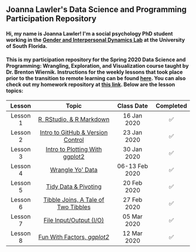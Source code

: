 ## Joanna Lawler's Data Science and Programming Participation Repository

#### Hi, my name is Joanna Lawler! I'm a social psychology PhD student working in the [Gender and Interpersonal Dynamics Lab](http://www.gender-interpersonal-dynamics-lab.com/) at the University of South Florida.

#### This is my participation repository for the Spring 2020 Data Science and Programming: Wrangling, Exploration, and Visualization course taught by Dr. Brenton Wiernik. Instructions for the weekly lessons that took place prior to the transition to remote learning can be found [here](https://wiernik-datasci.netlify.com/evaluation/assignments/). You can also check out my homework repository at [this link](https://github.com/USF-Psych-DataSci-2020/DataSci-hw-joannalawler). Below are the lesson topics:
  
|        **Lesson**        |                    **Topic**                    |  **Class Date**   |   **Completed**    |
|:------------------------:|:-----------------------------------------------:|:-----------------:|:------------------:|
|         Lesson 1         |           [R, RStudio, & R Markdown](https://github.com/joannalawler/DataSci-participation/tree/master/lesson01)                    |    16 Jan 2020    |:white_check_mark:|
|         Lesson 2         |       [Intro to GitHub & Version Control](https://github.com/joannalawler/DataSci-participation/tree/master/lesson02)               |    23 Jan 2020    |:white_check_mark:|
|         Lesson 3         |        [Intro to Plotting With ggplot2](https://github.com/joannalawler/DataSci-participation/tree/master/lesson04)                 |    30 Jan 2020    |:white_check_mark:|
|         Lesson 4         |               [Wrangle Yo' Data](https://github.com/joannalawler/DataSci-participation/tree/master/lesson05)                        | 06-13 Feb 2020    |:white_check_mark:|
|         Lesson 5         |             [Tidy Data & Pivoting](https://github.com/joannalawler/DataSci-participation/tree/master/lesson06)                      |    20 Feb 2020    |:white_check_mark:|
|         Lesson 6         |      [Tibble Joins, A Tale of Two Tibbles](https://github.com/joannalawler/DataSci-participation/tree/master/lesson07)              |    27 Feb 2020    |:white_check_mark:|
|         Lesson 7         |            [File Input/Output (I/O)](https://github.com/joannalawler/DataSci-participation/tree/master/lesson08)                    |    05 Mar 2020    |:white_check_mark:|
|         Lesson 8         |          [Fun With Factors, *ggplot2*](https://github.com/joannalawler/DataSci-participation/tree/master/lesson09)                  |    12 Mar 2020    |:white_check_mark:|